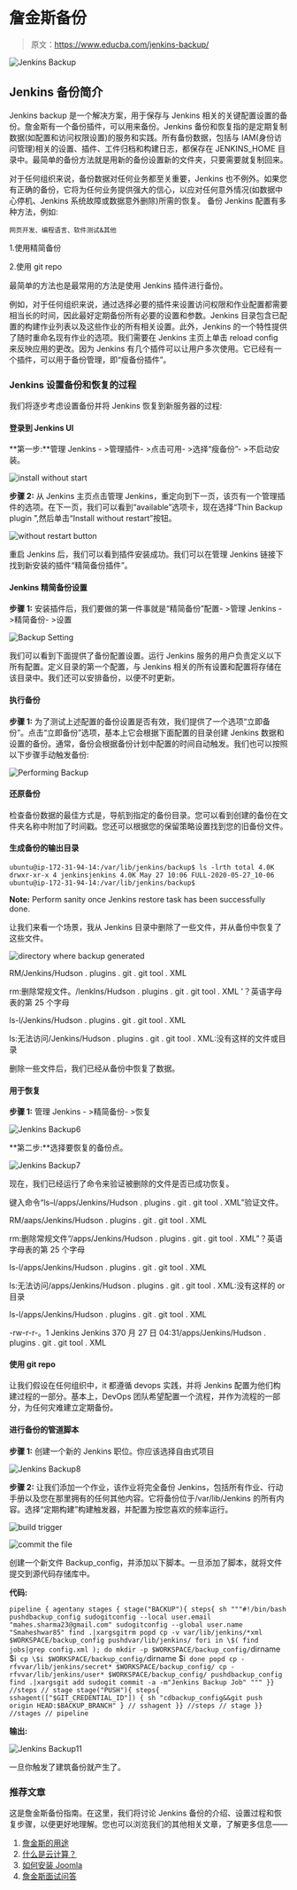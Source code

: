 # 詹金斯备份

> 原文：<https://www.educba.com/jenkins-backup/>

![Jenkins Backup](img/e85a1dc659ecd3341c71a442b6ceac3b.png)



## Jenkins 备份简介

Jenkins backup 是一个解决方案，用于保存与 Jenkins 相关的关键配置设置的备份。詹金斯有一个备份插件，可以用来备份。Jenkins 备份和恢复指的是定期复制数据(如配置和访问权限设置)的服务和实践。所有备份数据，包括与 IAM(身份访问管理)相关的设置、插件、工件归档和构建日志，都保存在 JENKINS_HOME 目录中。最简单的备份方法就是用新的备份设置新的文件夹，只要需要就复制回来。

对于任何组织来说，备份数据对任何业务都至关重要，Jenkins 也不例外。如果您有正确的备份，它将为任何业务提供强大的信心，以应对任何意外情况(如数据中心停机、Jenkins 系统故障或数据意外删除)所需的恢复。
备份 Jenkins 配置有多种方法，例如:

<small>网页开发、编程语言、软件测试&其他</small>

1.使用精简备份

2.使用 git repo

最简单的方法也是最常用的方法是使用 Jenkins 插件进行备份。

例如，对于任何组织来说，通过选择必要的插件来设置访问权限和作业配置都需要相当长的时间，因此最好定期备份所有必要的设置和参数。Jenkins 目录包含已配置的构建作业列表以及这些作业的所有相关设置。此外，Jenkins 的一个特性提供了随时重命名现有作业的选项。我们需要在 Jenkins 主页上单击 reload config 来反映应用的更改。因为 Jenkins 有几个插件可以让用户多次使用。它已经有一个插件，可以用于备份管理，即“瘦备份插件”。

### Jenkins 设置备份和恢复的过程

我们将逐步考虑设置备份并将 Jenkins 恢复到新服务器的过程:

#### 登录到 Jenkins UI

**第一步:**管理 Jenkins - >管理插件- >点击可用- >选择“瘦备份”- >不启动安装。

![install without start](img/3362abf31349b52d1f5230ff713ac1a4.png)



**步骤 2:** 从 Jenkins 主页点击管理 Jenkins，重定向到下一页，该页有一个管理插件的选项。在下一页，我们可以看到“available”选项卡，现在选择“Thin Backup plugin ”,然后单击“Install without restart”按钮。

![without restart button](img/dc5c4abbae223c15b3c34a0bcc632d39.png)



重启 Jenkins 后，我们可以看到插件安装成功。我们可以在管理 Jenkins 链接下找到新安装的插件“精简备份插件”。

#### Jenkins 精简备份设置

**步骤 1:** 安装插件后，我们要做的第一件事就是“精简备份”配置- >管理 Jenkins - >精简备份- >设置

![Backup Setting](img/9d9e48ed6bf1beff7e7833bda0c7836b.png)



我们可以看到下面提供了备份配置设置。运行 Jenkins 服务的用户负责定义以下所有配置。定义目录的第一个配置，与 Jenkins 相关的所有设置和配置将存储在该目录中。我们还可以安排备份，以便不时更新。

#### 执行备份

**步骤 1:** 为了测试上述配置的备份设置是否有效，我们提供了一个选项“立即备份”。点击“立即备份”选项，基本上它会根据下面配置的目录创建 Jenkins 数据和设置的备份。通常，备份会根据备份计划中配置的时间自动触发。我们也可以按照以下步骤手动触发备份:

![Performing Backup](img/f5fe14a446e55e6d87597eb4611650a8.png)



#### 还原备份

检查备份数据的最佳方式是，导航到指定的备份目录。您可以看到创建的备份在文件夹名称中附加了时间戳。您还可以根据您的保留策略设置找到您的旧备份文件。

#### 生成备份的输出目录

`ubuntu@ip-172-31-94-14:/var/lib/jenkins/backup$ ls -lrth
total 4.0K
drwxr-xr-x 4 jenkinsjenkins 4.0K May 27 10:06 FULL-2020-05-27_10-06
ubuntu@ip-172-31-94-14:/var/lib/jenkins/backup$`

**Note:** Perform sanity once Jenkins restore task has been successfully done.

让我们来看一个场景，我从 Jenkins 目录中删除了一些文件，并从备份中恢复了这些文件。

![directory where backup generated](img/288d2b2de6a6bbbb360408ce3488170e.png)



RM/Jenkins/Hudson . plugins . git . git tool . XML

rm:删除常规文件。/lenkIns/Hudson . plugins . git . git tool . XML '？英语字母表的第 25 个字母

ls-l/Jenkins/Hudson . plugins . git . git tool . XML

ls:无法访问/Jenkins/Hudson . plugins . git . git tool . XML:没有这样的文件或目录

删除一些文件后，我们已经从备份中恢复了数据。

#### 用于恢复

**步骤 1:** 管理 Jenkins - >精简备份- >恢复

![Jenkins Backup6](img/d3df75994b6ed1d40ac00fbe2ac09291.png)



**第二步:**选择要恢复的备份点。

![Jenkins Backup7](img/7907180a001e4a6024d5e9fe7d9321f7.png)



现在，我们已经运行了命令来验证被删除的文件是否已成功恢复。

键入命令“ls–l/apps/Jenkins/Hudson . plugins . git . git tool . XML”验证文件。

RM/aaps/Jenkins/Hudson . plugins . git . git tool . XML

rm:删除常规文件“/apps/Jenkins/Hudson . plugins . git . git tool . XML”？英语字母表的第 25 个字母

ls-l/apps/Jenkins/Hudson . plugins . git . git tool . XML

ls:无法访问/apps/Jenkins/Hudson . plugins . git . git tool . XML:没有这样的 or 目录

ls-l/apps/Jenkins/Hudson . plugins . git . git tool . XML

-rw-r-r-。1 Jenkins Jenkins 370 月 27 日 04:31/apps/Jenkins/Hudson . plugins . git . git tool . XML

#### 使用 git repo

让我们假设在任何组织中，it 都遵循 devops 实践，并将 Jenkins 配置为他们构建过程的一部分。基本上，DevOps 团队希望配置一个流程，并作为流程的一部分，为任何灾难建立定期备份。

#### 进行备份的管道脚本

**步骤 1:** 创建一个新的 Jenkins 职位。你应该选择自由式项目

![Jenkins Backup8](img/6e470e25494b7b9fc2b064dde2b369f5.png)



**步骤 2:** 让我们添加一个作业，该作业将完全备份 Jenkins，包括所有作业、行动手册以及您在那里拥有的任何其他内容。它将备份位于/var/lib/Jenkins 的所有内容。选择“定期构建”构建触发器，并配置为按您喜欢的频率运行。

![build trigger](img/5b53dc00a70f3133c3774fdba96f986b.png)



![commit the file](img/d8f241d758b5cd8c825584ff966d014c.png)



创建一个新文件 Backup_config，并添加以下脚本。一旦添加了脚本，就将文件提交到源代码存储库中。

**代码:**

`pipeline {
agentany
stages {
stage("BACKUP"){ steps{
sh """#!/bin/bash
pushdbackup_config
sudogitconfig --local user.email "mahes.sharma23@gmail.com"
sudogitconfig --global user.name "Smaheshwar85"
find .|xargsgitrm
popd
cp -v var/lib/jenkins/*xml $WORKSPACE/backup_config
pushdvar/lib/jenkins/
fori in \$( find jobs|grep config.xml ); do
mkdir -p $WORKSPACE/backup_config/`dirname \$i`
cp \$i $WORKSPACE/backup_config/`dirname \$i`
done
popd
cp -rfvvar/lib/jenkins/secret* $WORKSPACE/backup_config/
cp -rfvvar/lib/jenkins/user* $WORKSPACE/backup_config/
pushdbackup_config
find .|xargsgit add
sudogit commit -a -m"Jenkins Backup Job"
"""
}} //steps // stage
stage("PUSH"){ steps{
sshagent(["$GIT_CREDENTIAL_ID"]) {
sh "cdbackup_config&&git push origin HEAD:$BACKUP_BRANCH"
} // sshagent
}} //steps // stage
}} //stages // pipeline`

**输出:**

![Jenkins Backup11](img/6871c6e167657cbd7e0421234f26682f.png)



一旦你触发了建筑备份就产生了。

### 推荐文章

这是詹金斯备份指南。在这里，我们将讨论 Jenkins 备份的介绍、设置过程和恢复步骤，以便更好地理解。您也可以浏览我们的其他相关文章，了解更多信息——

1.  [詹金斯的用途](https://www.educba.com/uses-of-jenkins/)
2.  [什么是云计算？](https://www.educba.com/what-is-cloud-computing/)
3.  [如何安装 Joomla](https://www.educba.com/install-joomla/)
4.  [詹金斯面试问答](https://www.educba.com/jenkins-interview-questions/)





